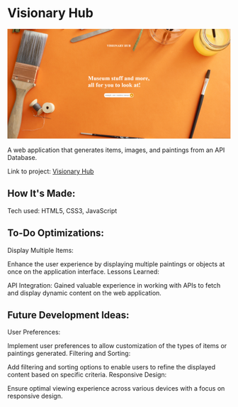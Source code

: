 # Visionary Hub
![image](img/screenshot.png)

A web application that generates items, images, and paintings from an API Database.

Link to project: [Visionary Hub](https://visionaryhub.netlify.app/)

## How It's Made:
Tech used: HTML5, CSS3, JavaScript

## To-Do Optimizations:

Display Multiple Items:

Enhance the user experience by displaying multiple paintings or objects at once on the application interface.
Lessons Learned:

API Integration: Gained valuable experience in working with APIs to fetch and display dynamic content on the web application.

## Future Development Ideas:

User Preferences:

Implement user preferences to allow customization of the types of items or paintings generated.
Filtering and Sorting:

Add filtering and sorting options to enable users to refine the displayed content based on specific criteria.
Responsive Design:

Ensure optimal viewing experience across various devices with a focus on responsive design.

